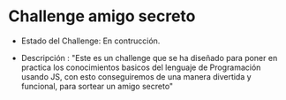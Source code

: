 <h1> Challenge amigo secreto </h1>

- Estado del Challenge: En contrucción.

* Descripción : "Este es un challenge que se ha diseñado para poner en practica los conocimientos basicos del lenguaje de Programación usando JS, con esto conseguiremos de una manera divertida y funcional, para sortear un amigo secreto"

  
